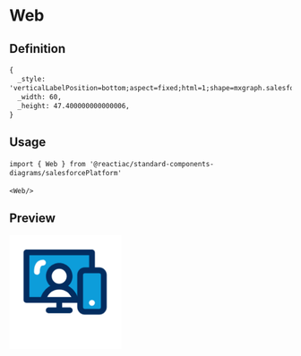 # Web

## Definition

```
{
  _style: 'verticalLabelPosition=bottom;aspect=fixed;html=1;shape=mxgraph.salesforce.web;',
  _width: 60,
  _height: 47.400000000000006,
}
```

## Usage

```
import { Web } from '@reactiac/standard-components-diagrams/salesforcePlatform'

<Web/>
```

## Preview

<img src="./web.png" width="200"/>
